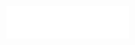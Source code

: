 <a href="https://github.com/jacobwyke">
    <img align="center" width="49%" src="./img/achievements.svg" />
</a>
